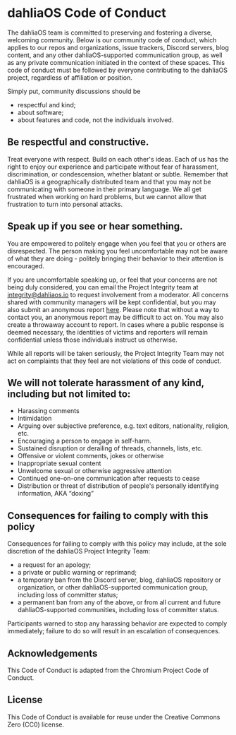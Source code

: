 # dahliaOS Code of Conduct

The dahliaOS team is committed to preserving and fostering a
diverse, welcoming community. Below is our community code of conduct, which
applies to our repos and organizations, issue trackers, Discord servers,
blog content, and any other dahliaOS-supported communication group, as
well as any private communication initiated in the context of these
spaces. This code of conduct must be followed by everyone contributing to
the dahliaOS project, regardless of affiliation or position.

Simply put, community discussions should be

- respectful and kind;
- about software;
- about features and code, not the individuals involved.

## Be respectful and constructive.

Treat everyone with respect. Build on each other's ideas. Each of us has the
right to enjoy our experience and participate without fear of harassment,
discrimination, or condescension, whether blatant or subtle. Remember that
dahliaOS is a geographically distributed team and that you may not be
communicating with someone in their primary language. We all get frustrated
when working on hard problems, but we cannot allow that frustration to turn
into personal attacks.

## Speak up if you see or hear something.

You are empowered to politely engage when you feel that you or others are
disrespected. The person making you feel uncomfortable may not be aware of what
they are doing - politely bringing their behavior to their attention is
encouraged.

If you are uncomfortable speaking up, or feel that your concerns are not being
duly considered, you can email the Project Integrity team at integrity@dahliaos.io to request involvement from a moderator. All
concerns shared with community managers will be kept confidential, but you may
also submit an anonymous report [here](dahliaOS.github.io/anon).
Please note that without a way to contact you, an anonymous report may be
difficult to act on. You may also create a throwaway account to report. In
cases where a public response is deemed necessary, the identities of victims
and reporters will remain confidential unless those individuals instruct us
otherwise.

While all reports will be taken seriously, the Project Integrity Team may
not act on complaints that they feel are not violations of this code of
conduct.

## We will not tolerate harassment of any kind, including but not limited to:

- Harassing comments
- Intimidation
- Arguing over subjective preference, e.g. text editors, nationality, religion, etc.
- Encouraging a person to engage in self-harm.
- Sustained disruption or derailing of threads, channels, lists, etc.
- Offensive or violent comments, jokes or otherwise
- Inappropriate sexual content
- Unwelcome sexual or otherwise aggressive attention
- Continued one-on-one communication after requests to cease
- Distribution or threat of distribution of people's personally identifying
  information, AKA “doxing”

## Consequences for failing to comply with this policy

Consequences for failing to comply with this policy may include, at the sole
discretion of the dahliaOS Project Integrity Team:

- a request for an apology;
- a private or public warning or reprimand;
- a temporary ban from the Discord server, blog, dahliaOS repository or
  organization, or other dahliaOS-supported communication group, including
  loss of committer status;
- a permanent ban from any of the above, or from all current and future
  dahliaOS-supported communities, including loss of
  committer status.

Participants warned to stop any harassing behavior are expected to comply
immediately; failure to do so will result in an escalation of consequences.

## Acknowledgements

This Code of Conduct is adapted from the Chromium Project Code of Conduct.

## License

This Code of Conduct is available for reuse under the Creative Commons Zero
(CC0) license.